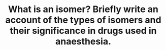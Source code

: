 ---
title: "What is an isomer? Briefly write an account of the types of isomers and their significance in drugs used in anaesthesia."
entityType: SAQ
exam: PEX
college: ANZCA
year: 2006
sitting: A
question: 02
passRate: 53
EC_expectedDomains:
- "The main points to include were a definition, classification and a description of specific drugs and the implications of isomerism."
EC_extraCredit:
- "Better answers included specific examples such as enhanced analgesia with S-ketamine, lower cardiotoxicity with levobupivacaine and improved solubility of the enol form of thiopentone."
EC_errorsCommon:
- "Many candidates had incorrect classifications."
- "Some candidates described tautomers as a form of stereoisomers when in fact they are a subtype of structural (or constitutional) isomers."
- "Similarly, a large number of candidates confused geometric isomers with structural isomers."
- "Geometric isomers are stereoisomers that differ in the orientation of groups around a double bond or ring structure."
- "Many of the diagrams were incorrect."
- "It is also noted that many candidates neglected to mention the clinical significance of isomers."
---